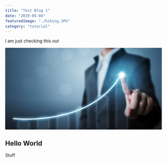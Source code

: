 ```yaml
---
title: "Test Blog 1"
date: "2019-04-04"
featuredImage: "./hiking.JPG"
category: "tutorial"
---
```


I am just checking this out

![machine](./testImage.jpeg)

## Hello World

Stuff
